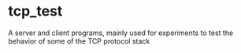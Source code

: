 # tcp_test
A server and client programs, mainly used for experiments to test the behavior of some of the TCP protocol stack
